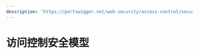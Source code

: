 ```yaml
---
description: 'https://portswigger.net/web-security/access-control/security-models'
---
```


# 访问控制安全模型

